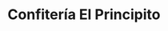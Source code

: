 ---
title: "Confitería El Principito"
url: /ciudad-autonoma-de-buenos-aires/confiteria-el-principito/
shop: confitería
---